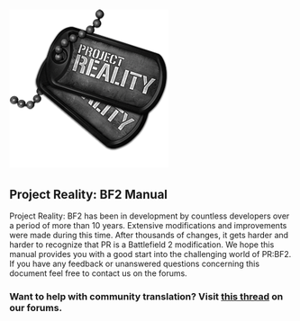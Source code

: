 ## ![](assets/pr_v1_logo.png)

## **Project Reality: BF2 Manual**

Project Reality: BF2 has been in development by countless developers over a period of more than 10 years. Extensive modifications and improvements were made during this time. After thousands of changes, it gets harder and harder to recognize that PR is a Battlefield 2 modification. We hope this manual provides you with a good start into the challenging world of PR:BF2. If you have any feedback or unanswered questions concerning this document feel free to contact us on the forums.

### **Want to help with community translation? Visit** [**this thread**](http://www.realitymod.com/forum/f10-pr-bf2-general-discussion/75501-official-pr-manual-call-translators.html) **on our forums.**

